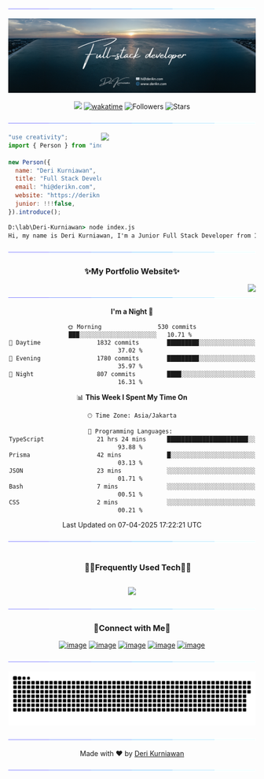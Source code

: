 <!--x axis divider-->

![](/assets/images/horizontal-divider-gradient.gif)

<div align="center">
  
![Banner](/assets/images/banner.png)

![](https://komarev.com/ghpvc/?username=Deri-Kurniawan) [![wakatime](https://wakatime.com/badge/user/22520ecf-cee6-4d59-a21f-b5d7f4f8e491.svg)](https://wakatime.com/@22520ecf-cee6-4d59-a21f-b5d7f4f8e491) ![Followers](https://img.shields.io/github/followers/Deri-Kurniawan?label=Followers) ![Stars](https://img.shields.io/github/stars/Deri-Kurniawan?label=Stars)

</div>

<!--x axis divider-->

![](/assets/images/horizontal-divider-gradient.gif)

<picture>
<a href="https://github.com/Deri-Kurniawan.png" alt="Developer">
<img src="https://images.weserv.nl/?url=https://github.com/Deri-Kurniawan.png?v=4&h=310&w=310&fit=cover&mask=circle" align="right" width="315">
</a>
</picture>

```js
"use creativity";
import { Person } from "indonesia";

new Person({
  name: "Deri Kurniawan",
  title: "Full Stack Developer",
  email: "hi@derikn.com",
  website: "https://derikn.com",
  junior: !!!false,
}).introduce();
```

```cmd
D:\lab\Deri-Kurniawan> node index.js
Hi, my name is Deri Kurniawan, I'm a Junior Full Stack Developer from Indonesia.
```

<div align="center">

<!--x axis divider-->

![](/assets/images/horizontal-divider-gradient.gif)

<h3 align="center">✨My Portfolio Website✨</h3>

<a href="https://www.derikn.com" alt="Deri Kurniawan Super Portfolio">
<img src="https://files.edgestore.dev/pm4x4vgchfn4kpfz/publicFiles/_public/showcase-super-portfolio-1714565100312.webp" align="right">
</a>

<!--x axis divider-->

![](/assets/images/horizontal-divider-gradient.gif)

<!--START_SECTION:waka-->
**I'm a Night 🦉** 

```text
🌞 Morning                530 commits         ███░░░░░░░░░░░░░░░░░░░░░░   10.71 % 
🌆 Daytime                1832 commits        █████████░░░░░░░░░░░░░░░░   37.02 % 
🌃 Evening                1780 commits        █████████░░░░░░░░░░░░░░░░   35.97 % 
🌙 Night                  807 commits         ████░░░░░░░░░░░░░░░░░░░░░   16.31 % 
```


📊 **This Week I Spent My Time On** 

```text
🕑︎ Time Zone: Asia/Jakarta

💬 Programming Languages: 
TypeScript               21 hrs 24 mins      ███████████████████████░░   93.88 % 
Prisma                   42 mins             █░░░░░░░░░░░░░░░░░░░░░░░░   03.13 % 
JSON                     23 mins             ░░░░░░░░░░░░░░░░░░░░░░░░░   01.71 % 
Bash                     7 mins              ░░░░░░░░░░░░░░░░░░░░░░░░░   00.51 % 
CSS                      2 mins              ░░░░░░░░░░░░░░░░░░░░░░░░░   00.21 % 
```


 Last Updated on 07-04-2025 17:22:21 UTC
<!--END_SECTION:waka-->

</div>

<!--x axis divider-->

![](/assets/images/horizontal-divider-gradient.gif)

<!--h1 without bottom border-->
<div id="user-content-toc">
  <ul align="center">
    <summary><h3 style="display: inline-block">🧑‍💻Frequently Used Tech🧑‍💻</h3></summary>
  </ul>
</div>
<!--tech stack icons by skillicons.dev-->
<p align="center">
<a href="https://derikn.com/api/icons?i=js,php,ts,react,nextjs,tailwindcss,nodejs,express,laravel,mysql,planetscale,git,vscode,figma,vercel,vite,cloudflare,prisma&perline=6">
<img src="https://derikn.com/api/icons?i=js,php,ts,react,nextjs,tailwindcss,nodejs,express,laravel,mysql,planetscale,git,vscode,figma,vercel,vite,cloudflare,prisma&perline=6" />
</a>
</p>

<!--x axis divider-->

![](/assets/images/horizontal-divider-gradient.gif)

<!-- Connect with me -->
<h3 align="center">🤝Connect with Me🤝</h3>
<div align="center">

[![image](https://img.shields.io/badge/LinkedIn-0077B5?style=for-the-badge&logo=linkedin&logoColor=white)](https://bitlie.derikn.com/linkedin)
[![image](https://img.shields.io/badge/Instagram-E4405F?style=for-the-badge&logo=instagram&logoColor=white)](https://bitlie.derikn.com/instagram)
[![image](https://img.shields.io/badge/Dribble-EA4C89?style=for-the-badge&logo=dribbble&logoColor=white)](https://bitlie.derikn.com/dribbble)
[![image](https://img.shields.io/badge/Stack%20Overflow-EF8236?style=for-the-badge&logo=stackoverflow&logoColor=white)](https://bitlie.derikn.com/stackoverflow)
[![image](https://img.shields.io/badge/UIverse-04A4FB?style=for-the-badge&logo=brave&logoColor=white)](https://bitlie.derikn.com/uiverse)

</div>

<!--x axis divider-->

![](/assets/images/horizontal-divider-gradient.gif)

<!-- Support me -->
<!-- <h3 align="center">☕Support Me☕</h3> -->

<div align="center">
  
<!-- [![image](https://img.shields.io/badge/Buy%20me%20a%20coffee-FFDD00?style=for-the-badge&logo=buymeacoffee&logoColor=white)](https://bitlie.derikn.com/buymeacoffee) [![image](https://img.shields.io/badge/ko--fi-F16061?style=for-the-badge&logo=ko-fi&logoColor=white)](https://bitlie.derikn.com/ko-fi) -->

<!--x axis divider-->

<!-- ![](/assets/images/horizontal-divider-gradient.gif) -->

<picture>
  <source media="(prefers-color-scheme: dark)" srcset="https://raw.githubusercontent.com/Deri-Kurniawan/Deri-Kurniawan/output/github-snake-dark.svg" />
  <source media="(prefers-color-scheme: light)" srcset="https://raw.githubusercontent.com/Deri-Kurniawan/Deri-Kurniawan/output/github-snake.svg" />
  <img alt="github-snake" src="https://raw.githubusercontent.com/Deri-Kurniawan/Deri-Kurniawan/output/github-snake.svg" />
</picture>

<!--x axis divider-->

![](/assets/images/horizontal-divider-gradient.gif)

<div align="center">
    Made with ❤️ by <a href="https://derikn.com" target="_blank">Deri Kurniawan</a>
</div>

<!--x axis divider-->

![](/assets/images/horizontal-divider-gradient.gif)
